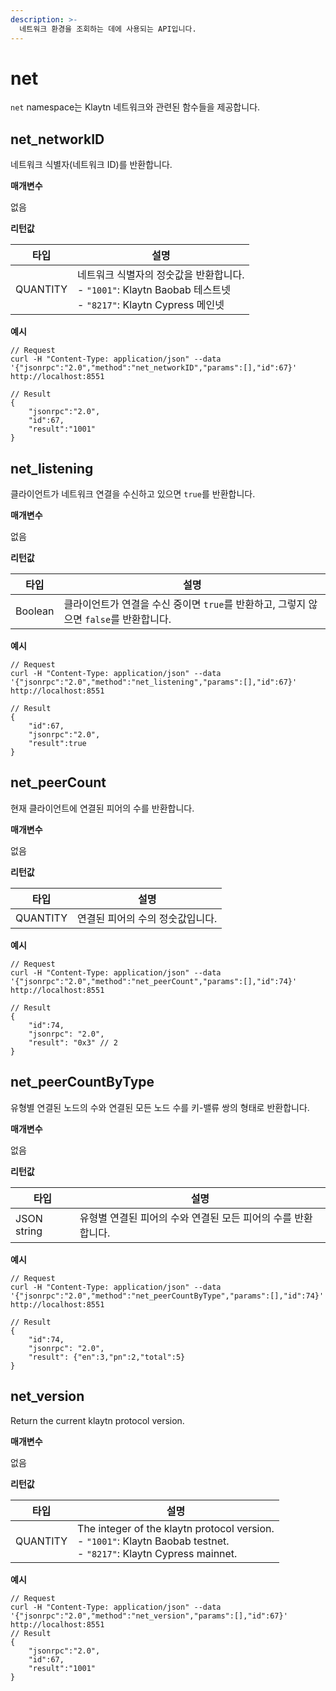 ```yaml
---
description: >-
  네트워크 환경을 조회하는 데에 사용되는 API입니다.
---
```


# net <a id="namespace-net"></a>

`net` namespace는 Klaytn 네트워크와 관련된 함수들을 제공합니다.


## net_networkID <a id="net_networkid"></a>

네트워크 식별자(네트워크 ID)를 반환합니다.

**매개변수**

없음

**리턴값**

| 타입       | 설명                                                                                                                                |
| -------- | --------------------------------------------------------------------------------------------------------------------------------- |
| QUANTITY | 네트워크 식별자의 정숫값을 반환합니다.<br /> - `"1001"`: Klaytn Baobab 테스트넷<br /> - `"8217"`: Klaytn Cypress 메인넷 |

**예시**

```shell
// Request
curl -H "Content-Type: application/json" --data '{"jsonrpc":"2.0","method":"net_networkID","params":[],"id":67}' http://localhost:8551

// Result
{
    "jsonrpc":"2.0",
    "id":67,
    "result":"1001"
}
```


## net_listening <a id="net_listening"></a>

클라이언트가 네트워크 연결을 수신하고 있으면 `true`를 반환합니다.

**매개변수**

없음

**리턴값**

| 타입      | 설명                                                      |
| ------- | ------------------------------------------------------- |
| Boolean | 클라이언트가 연결을 수신 중이면 `true`를 반환하고, 그렇지 않으면 `false`를 반환합니다. |

**예시**

```shell
// Request
curl -H "Content-Type: application/json" --data '{"jsonrpc":"2.0","method":"net_listening","params":[],"id":67}' http://localhost:8551

// Result
{
    "id":67,
    "jsonrpc":"2.0",
    "result":true
}
```


## net_peerCount <a id="net_peercount"></a>

현재 클라이언트에 연결된 피어의 수를 반환합니다.

**매개변수**

없음

**리턴값**

| 타입       | 설명                 |
| -------- | ------------------ |
| QUANTITY | 연결된 피어의 수의 정숫값입니다. |

**예시**

```shell
// Request
curl -H "Content-Type: application/json" --data '{"jsonrpc":"2.0","method":"net_peerCount","params":[],"id":74}' http://localhost:8551

// Result
{
    "id":74,
    "jsonrpc": "2.0",
    "result": "0x3" // 2
}
```

## net_peerCountByType <a id="net_peercountbytype"></a>

유형별 연결된 노드의 수와 연결된 모든 노드 수를 키-밸류 쌍의 형태로 반환합니다.

**매개변수**

없음

**리턴값**

| 타입          | 설명                                  |
| ----------- | ----------------------------------- |
| JSON string | 유형별 연결된 피어의 수와 연결된 모든 피어의 수를 반환합니다. |

**예시**

```shell
// Request
curl -H "Content-Type: application/json" --data '{"jsonrpc":"2.0","method":"net_peerCountByType","params":[],"id":74}' http://localhost:8551

// Result
{
    "id":74,
    "jsonrpc": "2.0",
    "result": {"en":3,"pn":2,"total":5}
}
```

## net_version <a id="net_version"></a>

Return the current klaytn protocol version.

**매개변수**

없음

**리턴값**

| 타입       | 설명                                                                                                                                                               |
| -------- | ---------------------------------------------------------------------------------------------------------------------------------------------------------------- |
| QUANTITY | The integer of the klaytn protocol version.<br /> - `"1001"`: Klaytn Baobab testnet.<br /> - `"8217"`: Klaytn Cypress mainnet. |

**예시**

```shell
// Request
curl -H "Content-Type: application/json" --data '{"jsonrpc":"2.0","method":"net_version","params":[],"id":67}' http://localhost:8551
// Result
{
    "jsonrpc":"2.0",
    "id":67,
    "result":"1001"
}
```